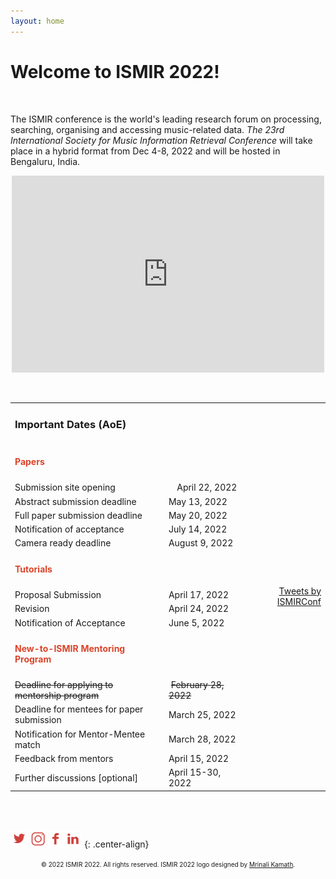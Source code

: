 ```yaml
---
layout: home
---
```

<style>
    table {
    width: 100%;
    }
    .center-align {
        text-align: center;
    }
    /* (A) FIXED WRAPPER */
    .hwrap {
    overflow: hidden; /* HIDE SCROLL BAR */
    background: #eee;
    }
    /* (B) MOVING TICKER WRAPPER */
    .hmove { display: flex; }
    /* (C) ITEMS - INTO A LONG HORIZONTAL ROW */
    .hitem {
    flex-shrink: 0;
    width: 100%;
    box-sizing: border-box;
    padding: 10px;
    text-align: center;
    }
    /* (D) ANIMATION - MOVE ITEMS FROM RIGHT TO LEFT */
    /* 4 ITEMS -400%, CHANGE THIS IF YOU ADD/REMOVE ITEMS */
    @keyframes tickerh {
    0% { transform: translate3d(100%, 0, 0); }
    100% { transform: translate3d(-100%, 0, 0); }
    }
    .hmove { animation: tickerh linear 15s infinite; }
    .hmove:hover { animation-play-state: paused; }
</style>
# Welcome to ISMIR 2022!
<!-- <div class="hwrap"><div class="hmove"><div class="hitem">
    <p> <strong> New-to-ISMIR mentoring program has started: <a style="color:red" href="https://ismir2022.ismir.net/diversity/mentoring"> Inviting Applications </a>[Deadline: <strike>25 Feb, 2022</strike> 28 Feb, 2022] </strong></p>
    </div></div></div> -->
<!-- <div style="display:inline-block; margin-top:40px">
    <div style="width:35%; float:left;">
    <h3> Important Dates (AoE)</h3>
    <h4 style="color:#DB442A">Papers</h4>
    <p> Submission site opening: April 22, 2022 </p>
    <p> Abstract submission deadline: May 13, 2022 </p>
    <p> Full paper submission deadline: May 20, 2022 </p>
    <p> Notification of acceptance: July 14, 2022 </p>
    <p> Camera ready deadline: August 9, 2022 </p>
    <h4 style="color:#DB442A">Tutorials</h4>
    <p> Proposal Submission: April 17, 2022 </p>
    <p> Revision: April 24, 2022 </p>
    <p> Notification of Acceptance: June 5, 2022 </p>
    <h4 style="color:#DB442A">New-to-ISMIR Mentoring Program</h4>
    <strike><p>Deadline for applying to mentorship program: February 28, 2022</p></strike>
    <p>Deadline for mentees for paper submission: March 25, 2022</p>
    <p>Notification for Mentor-Mentee match: March 28, 2022</p>
    <p>Feedback from mentors: April 15, 2022</p>
    <p>Further discussions [optional]: April 15-30, 2022</p>
    <br>
    </div>
    <div style="width:60%; float:right;">
    <p>The ISMIR conference is the world's leading research forum on processing, searching, organising and accessing music-related data. <em>The 23rd International Society for Music Information Retrieval Conference</em> will take place in a hybrid format from Dec 4-8, 2022 and will be hosted in Bengaluru, India.</p>
    <p align="center"><iframe width="560" height="315" src="https://www.youtube.com/embed/F1mYxLbYHfg" title="YouTube video player" frameborder="0" allow="accelerometer; autoplay; clipboard-write; encrypted-media; gyroscope; picture-in-picture" allowfullscreen></iframe></p>
    </div>
    <!-- <div style="width:19%; float:right;">
    <a class="twitter-timeline" data-width="500" data-height="700" data-theme="light" href="https://twitter.com/ISMIRConf?ref_src=twsrc%5Etfw">Tweets by ISMIRConf</a> <script async src="https://platform.twitter.com/widgets.js" charset="utf-8"></script>
    <a href="https://twitter.com/ISMIRConf?ref_src=twsrc%5Etfw" class="twitter-follow-button" data-show-count="false">Follow @ISMIRConf</a><script async src="https://platform.twitter.com/widgets.js" charset="utf-8"></script>
    </div> -->
<!-- </div> -->
<br>
<p>The ISMIR conference is the world's leading research forum on processing, searching, organising and accessing music-related data. <em>The 23rd International Society for Music Information Retrieval Conference</em> will take place in a hybrid format from Dec 4-8, 2022 and will be hosted in Bengaluru, India.</p>
<p align="center"><iframe width="500" height="315" src="https://www.youtube.com/embed/F1mYxLbYHfg" title="YouTube video player" frameborder="0" allow="accelerometer; autoplay; clipboard-write; encrypted-media; gyroscope; picture-in-picture" allowfullscreen></iframe></p>
<br>

<table border="0">
    <tr>
        <td> <h3>Important Dates (AoE)</h3> </td>
        <td align="right"></td>
        <td rowspan="17" align="right"><a class="twitter-timeline" data-width="300" data-height="600" href="https://twitter.com/ISMIRConf?ref_src=twsrc%5Etfw">Tweets by ISMIRConf</a> <script async src="https://platform.twitter.com/widgets.js" charset="utf-8"></script></td>
    </tr>
    <tr>
        <td><h4><span style="color:#DB442A">Papers</span></h4></td>
        <td align="right"> </td>
    </tr>
    <tr>
        <td>Submission site opening</td>
        <td align="right"> April 22, 2022 </td>
    </tr>
    <tr>
        <td>Abstract submission deadline</td>
        <td> May 13, 2022 </td>
    </tr>
    <tr>
        <td>Full paper submission deadline</td>
        <td> May 20, 2022 </td>
    </tr>
    <tr>
        <td>Notification of acceptance</td>
        <td> July 14, 2022 </td>
    </tr>
    <tr>
        <td>Camera ready deadline</td>
        <td> August 9, 2022 </td>
    </tr>
    <tr>
        <td><h4><span style="color:#DB442A">Tutorials</span></h4></td>
        <td> </td>
    </tr>
    <tr>
        <td>Proposal Submission</td>
        <td> April 17, 2022 </td>
    </tr>
    <tr>
        <td>Revision</td>
        <td>April 24, 2022</td>
    </tr>
    <tr>
        <td>Notification of Acceptance</td>
        <td>June 5, 2022</td>
    </tr>
    <tr>
        <td><h4><span style="color:#DB442A">New-to-ISMIR Mentoring Program</span></h4></td>
        <td> </td>
    </tr>
    <tr>
        <td><span style="text-decoration:line-through">Deadline for applying to mentorship program</span></td>
        <td>&nbsp;<span style="text-decoration:line-through">February 28, 2022</span></td>
    </tr>
    <tr>
        <td>Deadline for mentees for paper submission</td>
        <td>March 25, 2022</td>
    </tr>
    <tr>
        <td>Notification for Mentor-Mentee match</td>
        <td>March 28, 2022</td>
    </tr>
    <tr>
        <td>Feedback from mentors</td>
        <td>April 15, 2022</td>
    </tr>
    <tr>
        <td>Further discussions [optional]</td>
        <td>April 15-30, 2022</td>
    </tr>
</table>

<!-- | **Important Dates (AoE)** | | <a class="twitter-timeline" data-width="500" data-height="400" href="https://twitter.com/ISMIRConf?ref_src=twsrc%5Etfw">Tweets by ISMIRConf</a> <script async src="https://platform.twitter.com/widgets.js" charset="utf-8"></script>|
|:--------|---------:|:-------:|
|**<span style="color:#DB442A">Papers</span>**| |^^|
|:--------|---------:|:-------:|
| Submission site opening | April 22, 2022 |^^|
| Abstract submission deadline | May 13, 2022 |^^|
| Full paper submission deadline | May 20, 2022 |^^|
| Notification of acceptance | July 14, 2022 |^^|
| Camera ready deadline | August 9, 2022 |^^|
|**<span style="color:#DB442A">Tutorials</span>**| |^^|
|:--------|---------:|:-------:|
| Proposal Submission | April 17, 2022 |^^|
| Revision | April 24, 2022 |^^|
| Notification of Acceptance | June 5, 2022 |^^|
|**<span style="color:#DB442A">New-to-ISMIR Mentoring Program</span>**| |^^|
|:--------|---------:|:-------:|
| <span style="text-decoration:line-through">Deadline for applying to mentorship program</span>**  |  &nbsp;<span style="text-decoration:line-through">February 28, 2022</span> |^^|
| Deadline for mentees for paper submission | March 25, 2022 |^^|
| Notification for Mentor-Mentee match | March 28, 2022 |^^|
| Feedback from mentors | April 15, 2022 |^^|
| Further discussions [optional | April 15-30, 2022 |^^| -->

<!-- |<span style="color:#DB442A">Papers</span>| |
|:--------|---------:|
| Submission site opening | April 22, 2022 |
| Abstract submission deadline | May 13, 2022 |
| Full paper submission deadline | May 20, 2022 |
| Notification of acceptance | July 14, 2022 |
| Camera ready deadline | August 9, 2022 |
|**<span style="color:#DB442A">Tutorials</span>**| |
|:--------|---------:|
| Proposal Submission | April 17, 2022 |
| Revision | April 24, 2022 |
| Notification of Acceptance | June 5, 2022 |
|**<span style="color:#DB442A">New-to-ISMIR Mentoring Program</span>**| |
|:--------|---------:|
| <span style="text-decoration:line-through">Deadline for applying to mentorship program</span>** |   <span style="text-decoration:line-through">February 28, 2022</span> |
| Deadline for mentees for paper submission | March 25, 2022 |
| Notification for Mentor-Mentee match | March 28, 2022 |
| Feedback from mentors | April 15, 2022 |
| Further discussions [optional | April 15-30, 2022 | -->

<!-- <a class="twitter-timeline" data-width="500" data-height="400" href="https://twitter.com/ISMIRConf?ref_src=twsrc%5Etfw">Tweets by ISMIRConf</a> <script async src="https://platform.twitter.com/widgets.js" charset="utf-8"></script>
{: .center-align}
<br><br> -->

<br><br>

[![alt text][1.1]][1] [![alt text][2.1]][2][![alt text][3.1]][3][![alt text][4.1]][4] 
{: .center-align}
<!-- <p align="center"><a href="https://twitter.com/ISMIRConf?ref_src=twsrc%5Etfw" class="twitter-follow-button" data-show-count="false" data-show-screen-name="false"></a><script async src="https://platform.twitter.com/widgets.js" charset="utf-8"></script></p> -->

<p align="center"> <font size="-2"> &copy; 2022 ISMIR 2022. All rights reserved. ISMIR 2022 logo designed by <a href="https://mrinali.co/">Mrinali Kamath</a>.</font></p>

[1.1]: /assets/images/twitter-icon.png
[2.1]: /assets/images/instagram-icon.png
[3.1]: /assets/images/facebook-icon.png
[4.1]: /assets/images/linkedin-icon.png
[1]: https://twitter.com/ISMIRConf
[2]: https://www.instagram.com/ismir_conference
[3]: https://www.facebook.com/ISMIRConf
[4]: https://www.linkedin.com/company/ismir